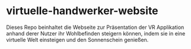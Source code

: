 # virtuelle-handwerker-website
Dieses Repo beinhaltet die Webseite zur Präsentation der VR Applikation anhand derer Nutzer ihr Wohlbefinden steigern können, indem sie in eine virtuelle Welt einsteigen und den Sonnenschein genießen.
